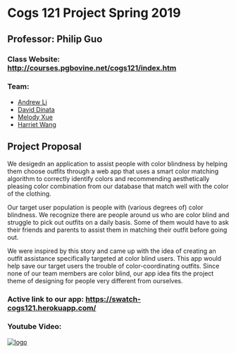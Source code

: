 # Cogs 121 Project Spring 2019
## Professor: Philip Guo
### Class Website: http://courses.pgbovine.net/cogs121/index.htm

### Team:
- [Andrew Li](https://github.com/Atl043)
- [David Dinata](https://github.com/DDinata)
- [Melody Xue](https://github.com/meloxue)
- [Harriet Wang](https://github.com/sadchocopie)

## Project Proposal
We desigedn an application to assist people with color blindness by helping them choose outfits through a web app that uses a smart color matching algorithm to correctly identify colors and recommending aesthetically pleasing color combination from our database that match well with the color of the clothing. 

Our target user population is people with (various degrees of) color blindness. We recognize there are people around us who are color blind and struggle to pick out outfits on a daily basis. Some of them would have to ask their friends and parents to assist them in matching their outfit before going out.

We were inspired by this story and came up with the idea of creating an outfit assistance specifically targeted at color blind users. This app would help save our target users the trouble of color-coordinating outfits. Since none of our team members are color blind, our app idea fits the project theme of designing for people very different from ourselves.



### Active link to our app: https://swatch-cogs121.herokuapp.com/
### Youtube Video:
[![logo](http://img.youtube.com/vi/Ylq1OyGcsDc/0.jpg)](http://www.youtube.com/watch?v=Ylq1OyGcsDc "Swatch Logo")
